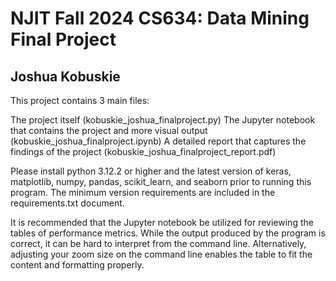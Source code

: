 # NJIT Fall 2024 CS634: Data Mining Final Project

## Joshua Kobuskie

This project contains 3 main files:

The project itself (kobuskie_joshua_finalproject.py)
The Jupyter notebook that contains the project and more visual output (kobuskie_joshua_finalproject.ipynb)
A detailed report that captures the findings of the project (kobuskie_joshua_finalproject_report.pdf)

Please install python 3.12.2 or higher and the latest version of keras, matplotlib, numpy, pandas, scikit_learn, and seaborn prior to running this program. The minimum version requirements are included in the requirements.txt document.  

It is recommended that the Jupyter notebook be utilized for reviewing the tables of performance metrics. While the output produced by the program is correct, it can be hard to interpret from the command line. Alternatively, adjusting your zoom size on the command line enables the table to fit the content and formatting properly.